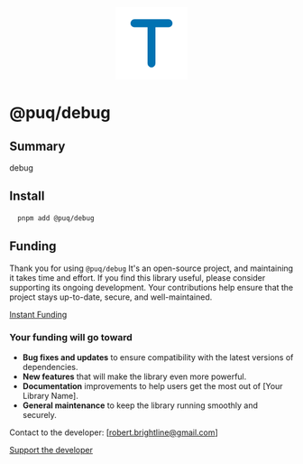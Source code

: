 <p align="center">
  <img src="https://raw.githubusercontent.com/rbrightline/puq/refs/heads/main/libs/debug/favicon.png" alt="Logo" />
</p>

# @puq/debug

## Summary

debug

## Install

```bash
  pnpm add @puq/debug
```

## Funding

Thank you for using `@puq/debug` It's an open-source project, and maintaining it takes time and effort. If you find this library useful, please consider supporting its ongoing development. Your contributions help ensure that the project stays up-to-date, secure, and well-maintained.

[Instant Funding](https://cash.app/$puqlib)

### Your funding will go toward

- **Bug fixes and updates** to ensure compatibility with the latest versions of dependencies.
- **New features** that will make the library even more powerful.
- **Documentation** improvements to help users get the most out of [Your Library Name].
- **General maintenance** to keep the library running smoothly and securely.

Contact to the developer: [robert.brightline@gmail.com]

[Support the developer](https://cash.app/$puqlib)
